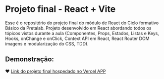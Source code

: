 # Projeto final - React + Vite

Esse é o repositório do projeto final do módulo de React do Ciclo formativo Básico da Pretalab. Projeto desenvolvido em React abordando todos os tópicos vistos durante a aula (Componentes, Props, Estados, Listas e Keys, Hooks, onChange e onClick, Context API em React, React Router DOM imagens e modularização do CSS, TDD).

## Demonstração:
❤️ [Link do projeto final hospedado no Vercel APP](https://legbrllportfolio.vercel.app/)
